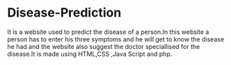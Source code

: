 # Disease-Prediction
It is a website used to predict the disease of a person.In this website a person has to enter his three symptoms and he will get to know the disease he had and the website also suggest the doctor speciallised for the disease.It is made using HTML,CSS ,Java Script and php.

